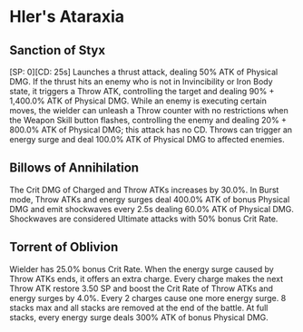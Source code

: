 # Hler's Ataraxia

## Sanction of Styx

[SP: 0][CD: 25s] Launches a thrust attack, dealing 50% ATK of Physical DMG. If the thrust hits an enemy who is not in Invincibility or Iron Body state, it triggers a Throw ATK, controlling the target and dealing 90% + 1,400.0% ATK of Physical DMG. While an enemy is executing certain moves, the wielder can unleash a Throw counter with no restrictions when the Weapon Skill button flashes, controlling the enemy and dealing 20% + 800.0% ATK of Physical DMG; this attack has no CD. Throws can trigger an energy surge and deal 100.0% ATK of Physical DMG to affected enemies.

## Billows of Annihilation

The Crit DMG of Charged and Throw ATKs increases by 30.0%. In Burst mode, Throw ATKs and energy surges deal 400.0% ATK of bonus Physical DMG and emit shockwaves every 2.5s dealing 60.0% ATK of Physical DMG. Shockwaves are considered Ultimate attacks with 50% bonus Crit Rate.

## Torrent of Oblivion

Wielder has 25.0% bonus Crit Rate. When the energy surge caused by Throw ATKs ends, it offers an extra charge. Every charge makes the next Throw ATK restore 3.50 SP and boost the Crit Rate of Throw ATKs and energy surges by 4.0%. Every 2 charges cause one more energy surge. 8 stacks max and all stacks are removed at the end of the battle. At full stacks, every energy surge deals 300% ATK of bonus Physical DMG.